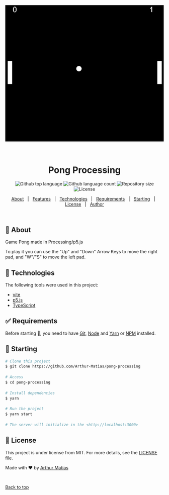 <div align="center" id="top"> 
  <img src="./assets/Pong.png" alt="Pong Processing" />

  &#xa0;

  <!-- <a href="https://pongprocessing.netlify.app">Demo</a> -->
</div>

<h1 align="center">Pong Processing</h1>

<p align="center">
  <img alt="Github top language" src="https://img.shields.io/github/languages/top/Arthur-Matias/pong-processing?color=56BEB8">

  <img alt="Github language count" src="https://img.shields.io/github/languages/count/Arthur-Matias/pong-processing?color=56BEB8">

  <img alt="Repository size" src="https://img.shields.io/github/repo-size/Arthur-Matias/pong-processing?color=56BEB8">

  <img alt="License" src="https://img.shields.io/github/license/Arthur-Matias/pong-processing?color=56BEB8">

  <!-- <img alt="Github issues" src="https://img.shields.io/github/issues/Arthur-Matias/pong-processing?color=56BEB8" /> -->

  <!-- <img alt="Github forks" src="https://img.shields.io/github/forks/Arthur-Matias/pong-processing?color=56BEB8" /> -->

  <!-- <img alt="Github stars" src="https://img.shields.io/github/stars/Arthur-Matias/pong-processing?color=56BEB8" /> -->
</p>

<!-- Status -->

<!-- <h4 align="center"> 
	🚧  Pong Processing 🚀 Under construction...  🚧
</h4> 

<hr> -->

<p align="center">
  <a href="#dart-about">About</a> &#xa0; | &#xa0; 
  <a href="#sparkles-features">Features</a> &#xa0; | &#xa0;
  <a href="#rocket-technologies">Technologies</a> &#xa0; | &#xa0;
  <a href="#white_check_mark-requirements">Requirements</a> &#xa0; | &#xa0;
  <a href="#checkered_flag-starting">Starting</a> &#xa0; | &#xa0;
  <a href="#memo-license">License</a> &#xa0; | &#xa0;
  <a href="https://github.com/Arthur-Matias" target="_blank">Author</a>
</p>

<br>

## :dart: About ##

Game Pong made in Processing/p5.js

To play it you can use the "Up" and "Down" Arrow Keys to move the right pad, and "W"/"S" to move the left pad.

## :rocket: Technologies ##

The following tools were used in this project:

- [vite](https://vitejs.dev/)
- [p5.js](https://p5js.org/)
- [TypeScript](https://www.typescriptlang.org/)

## :white_check_mark: Requirements ##

Before starting :checkered_flag:, you need to have [Git](https://git-scm.com), [Node](https://nodejs.org/en/) and [Yarn](https://classic.yarnpkg.com/en/) or [NPM](https://www.npmjs.com/) installed.

## :checkered_flag: Starting ##

```bash
# Clone this project
$ git clone https://github.com/Arthur-Matias/pong-processing

# Access
$ cd pong-processing

# Install dependencies
$ yarn

# Run the project
$ yarn start

# The server will initialize in the <http://localhost:3000>
```

## :memo: License ##

This project is under license from MIT. For more details, see the [LICENSE](LICENSE.md) file.


Made with :heart: by <a href="https://github.com/Arthur-Matias" target="_blank">Arthur Matias</a>

&#xa0;

<a href="#top">Back to top</a>
